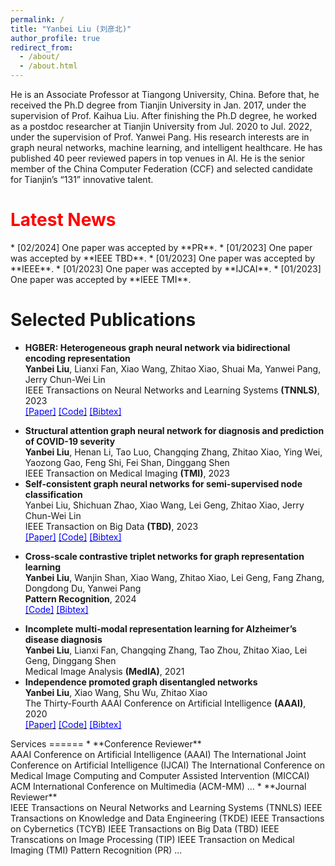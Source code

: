 ```yaml
---
permalink: /
title: "Yanbei Liu (刘彦北)"
author_profile: true
redirect_from: 
  - /about/
  - /about.html
---
```


He is an Associate Professor at Tiangong University, China. Before that, he received the Ph.D degree from Tianjin University in Jan. 2017, under the supervision of Prof. Kaihua Liu. After finishing the Ph.D degree, he worked as a postdoc researcher at Tianjin University from Jul. 2020 to Jul. 2022, under the supervision of Prof. Yanwei Pang. His research interests are in graph neural networks, machine learning, and intelligent healthcare. He has published 40 peer reviewed papers in top venues in AI. He is the senior member of the China Computer Federation (CCF) and selected candidate for Tianjin’s “131” innovative talent.  

<h1 style="color: #FF0000;">Latest News</h1>
* [02/2024] One paper was accepted by **PR**.
* [01/2023] One paper was accepted by **IEEE TBD**.
* [01/2023] One paper was accepted by **IEEE**. 
* [01/2023] One paper was accepted by **IJCAI**.
* [01/2023] One paper was accepted by **IEEE TMI**.  


Selected Publications
======
* **HGBER: Heterogeneous graph neural network via bidirectional encoding representation** <br>
**Yanbei Liu**, Lianxi Fan, Xiao Wang, Zhitao Xiao, Shuai Ma, Yanwei Pang, Jerry Chun-Wei Lin <br>
IEEE Transactions on Neural Networks and Learning Systems **(TNNLS)**, 2023 <br>
<a href="files/HGBER_Heterogeneous_Graph_Neural_Network_With_Bidirectional_Encoding_Representation.pdf"><font color="BLUE" >[Paper]</font></a>
<a href="https://github.com/yanbeiliu/AEMVC"><font color="BLUE" >[Code]</font></a>
<a href="#" onclick="toggleContent(); return false;" style="color: blue;">[Bibtex]</a>
<div id="content0" style="display:none;">
   @article{liu2023hgber,<br>
    title={HGBER: Heterogeneous graph neural network with bidirectional encoding representation},<br>
    author={Liu, Yanbei and Fan, Lianxi and Wang, Xiao and Xiao, Zhitao and Ma, Shuai and Pang, Yanwei and Lin, Jerry Chun-Wei},<br>
    journal={IEEE Transactions on Neural Networks and Learning Systems},<br>
    year={2023},<br>
    publisher={IEEE}<br>  
}
</div>
<script>
function toggleContent() {
  var content = document.getElementById('hidden-content');
  if (content.style.display === 'none') {
    content.style.display = 'block';
  } else {
    content.style.display = 'none';
  }
}
</script>

* **Structural attention graph neural network for diagnosis and prediction of COVID-19 severity** <br>
**Yanbei Liu**, Henan Li, Tao Luo, Changqing Zhang, Zhitao Xiao, Ying Wei, Yaozong Gao, Feng Shi, Fei Shan, Dinggang Shen <br>
IEEE Transaction on Medical Imaging **(TMI)**, 2023 <br>
* **Self-consistent graph neural networks for semi-supervised node classification** <br>
Yanbei Liu, Shichuan Zhao, Xiao Wang, Lei Geng, Zhitao Xiao, Jerry Chun-Wei Lin <br>
IEEE Transaction on Big Data **(TBD)**, 2023 <br>
<a href="files/Self-Consistent_Graph_Neural_Networks_for_Semi-Supervised_Node_Classification.pdf"><font color="BLUE" >[Paper]</font></a>
<a href="https://github.com/yanbeiliu/SCGNN"><font color="BLUE" >[Code]</font></a>
<a href="#" onclick="toggleContent(content1); return false;" style="color: blue;">[Bibtex]</a>
<div id="content1" style="display:none;">
     @article{liu2023self,
    title={Self-Consistent Graph Neural Networks for Semi-Supervised Node Classification},<br>
    author={Liu, Yanbei and Zhao, Shichuan and Wang, Xiao and Geng, Lei and Xiao, Zhitao and Lin, Jerry Chun-Wei},<br>
    journal={IEEE Transactions on Big Data},<br>
    volume={9},<br>
    number={4},<br>
    pages={1186--1197},<br>
    year={2023},<br>
    publisher={IEEE}<br>
}
</div>
<script>
function toggleContent(content1) {
  var content = document.getElementById('hidden-content');
  if (content.style.display === 'none') {
    content.style.display = 'block';
  } else {
    content.style.display = 'none';
  }
}
</script>

* **Cross-scale contrastive triplet networks for graph representation learning** <br>
**Yanbei Liu**, Wanjin Shan, Xiao Wang, Zhitao Xiao, Lei Geng, Fang Zhang, Dongdong Du, Yanwei Pang <br>
**Pattern Recognition**, 2024 <br>
<a href="https://github.com/yanbeiliu/CCTN"><font color="BLUE" >[Code]</font></a>
<a href="#" onclick="toggleContent(content2); return false;" style="color: blue;">[Bibtex]</a>
<div id="content2" style="display:none;">
  @article{liu2024cross,<br>
    title={Cross-scale contrastive triplet networks for graph representation learning},<br>
    author={Liu, Yanbei and Shan, Wanjin and Wang, Xiao and Xiao, Zhitao and Geng, Lei and Zhang, Fang and Du, Dongdong and Pang, Yanwei},<br>
    journal={Pattern Recognition},<br>
    volume={145},<br>
    pages={109907},<br>
    year={2024},<br>
    publisher={Elsevier}<br>
}
</div>
<script>
function toggleContent(content2) {
  var content = document.getElementById('hidden-content');
  if (content.style.display === 'none') {
    content.style.display = 'block';
  } else {
    content.style.display = 'none';
  }
}
</script>

* **Incomplete multi-modal representation learning for Alzheimer’s disease diagnosis** <br>
**Yanbei Liu**, Lianxi Fan, Changqing Zhang, Tao Zhou, Zhitao Xiao, Lei Geng, Dinggang Shen <br>
Medical Image Analysis **(MedIA)**, 2021 <br>
* **Independence promoted graph disentangled networks** <br>
**Yanbei Liu**, Xiao Wang, Shu Wu, Zhitao Xiao <br>
The Thirty-Fourth AAAI Conference on Artificial Intelligence **(AAAI)**, 2020 <br>
<a href="files/Independence promoted graph disentangled networks.pdf"><font color="BLUE" >[Paper]</font></a>
<a href="https://github.com/yanbeiliu/IPGDN"><font color="BLUE" >[Code]</font></a>
<a href="#" onclick="toggleContent(content3); return false;" style="color: blue;">[Bibtex]</a>
<div id="content3" style="display:none;">
 @inproceedings{liu2020independence,<br>
    title={Independence promoted graph disentangled networks},<br>
    author={Liu, Yanbei and Wang, Xiao and Wu, Shu and Xiao, Zhitao},<br>
    booktitle={Proceedings of the AAAI Conference on Artificial Intelligence},<br>
    volume={34},<br>
    number={04},<br>
    pages={4916--4923},<br>
    year={2020}<br>
}
</div>
<script>
function toggleContent(content3) {
  var content = document.getElementById('hidden-content');
  if (content.style.display === 'none') {
    content.style.display = 'block';
  } else {
    content.style.display = 'none';
  }
}
</script>
Services
======
* **Conference Reviewer** <br>
AAAI Conference on Artificial Intelligence (AAAI)  
The International Joint Conference on Artificial Intelligence (IJCAI)  
The International Conference on Medical Image Computing and Computer Assisted Intervention (MICCAI)  
ACM International Conference on Multimedia (ACM-MM) ...
* **Journal Reviewer** <br>
IEEE Transactions on Neural Networks and Learning Systems (TNNLS)  
IEEE Transactions on Knowledge and Data Engineering (TKDE) 
IEEE Transactions on Cybernetics (TCYB)  
IEEE Transactions on Big Data (TBD)  
IEEE Transcations on Image Processing (TIP)  
IEEE Transaction on Medical Imaging (TMI)  
Pattern Recognition (PR) ...
